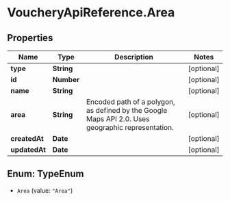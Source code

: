 # VoucheryApiReference.Area

## Properties
Name | Type | Description | Notes
------------ | ------------- | ------------- | -------------
**type** | **String** |  | [optional] 
**id** | **Number** |  | [optional] 
**name** | **String** |  | [optional] 
**area** | **String** | Encoded path of a polygon, as defined by the Google Maps API 2.0. Uses geographic representation. | [optional] 
**createdAt** | **Date** |  | [optional] 
**updatedAt** | **Date** |  | [optional] 


<a name="TypeEnum"></a>
## Enum: TypeEnum


* `Area` (value: `"Area"`)




